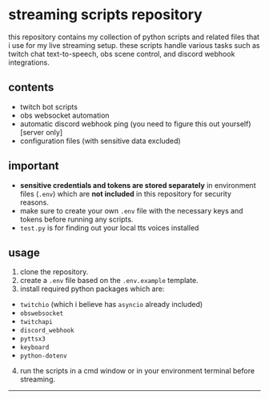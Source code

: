 # streaming scripts repository

this repository contains my collection of python scripts and related files that i use for my live streaming setup. these scripts handle various tasks such as twitch chat text-to-speech, obs scene control, and discord webhook integrations.

## contents

- twitch bot scripts  
- obs websocket automation
- automatic discord webhook ping (you need to figure this out yourself) [server only]
- configuration files (with sensitive data excluded)  

## important

- **sensitive credentials and tokens are stored separately** in environment files (`.env`) which are **not included** in this repository for security reasons.  
- make sure to create your own `.env` file with the necessary keys and tokens before running any scripts.
- `test.py` is for finding out your local tts voices installed 

## usage

1. clone the repository.  
2. create a `.env` file based on the `.env.example` template.  
3. install required python packages which are:
  - `twitchio` (which i believe has `asyncio` already included)
  - `obswebsocket`
  - `twitchapi`
  - `discord_webhook`
  - `pyttsx3`
  - `keyboard`
  - `python-dotenv`
4. run the scripts in a cmd window or in your environment terminal before streaming.

---

